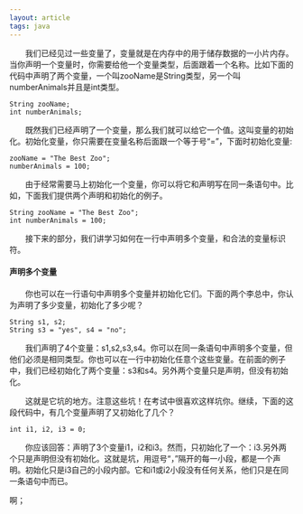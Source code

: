 ```yaml
---
layout: article
tags: java
---
```

&emsp;&emsp;我们已经见过一些变量了，变量就是在内存中的用于储存数据的一小片内存。当你声明一个变量时，你需要给他一个变量类型，后面跟着一个名称。比如下面的代码中声明了两个变量，一个叫zooName是String类型，另一个叫numberAnimals并且是int类型。
```
String zooName;
int numberAnimals;
```
&emsp;&emsp;既然我们已经声明了一个变量，那么我们就可以给它一个值。这叫变量的初始化。初始化变量，你只需要在变量名称后面跟一个等于号“=”，下面时初始化变量:
```
zooName = "The Best Zoo";
numberAnimals = 100;
```
&emsp;&emsp;由于经常需要马上初始化一个变量，你可以将它和声明写在同一条语句中。比如，下面我们提供两个声明和初始化的例子。
```
String zooName = "The Best Zoo";
int numberAnimals = 100;
```
&emsp;&emsp;接下来的部分，我们讲学习如何在一行中声明多个变量，和合法的变量标识符。

#### 声明多个变量
&emsp;&emsp;你也可以在一行语句中声明多个变量并初始化它们。下面的两个李总中，你认为声明了多少变量，初始化了多少呢？
```
String s1, s2;
String s3 = "yes", s4 = "no";
```
&emsp;&emsp;我们声明了4个变量：s1,s2,s3,s4。你可以在同一条语句中声明多个变量，但他们必须是相同类型。你也可以在一行中初始化任意个这些变量。在前面的例子中，我们已经初始化了两个变量：s3和s4。另外两个变量只是声明，但没有初始化。

&emsp;&emsp;这就是它坑的地方。注意这些坑！在考试中很喜欢这样坑你。继续，下面的这段代码中，有几个变量声明了又初始化了几个？
```
int i1, i2, i3 = 0;
```
&emsp;&emsp;你应该回答：声明了3个变量i1，i2和i3。然而，只初始化了一个：i3.另外两个只是声明但没有初始化。这就是坑，用逗号“，”隔开的每一小段，都是一个声明。初始化只是i3自己的小段内部。它和i1或i2小段没有任何关系，他们只是在同一条语句中而已。




































啊；
